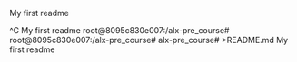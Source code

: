 My first readme

^C
My first readme
root@8095c830e007:/alx-pre_course#
root@8095c830e007:/alx-pre_course# alx-pre_course# >README.md
My first readme

